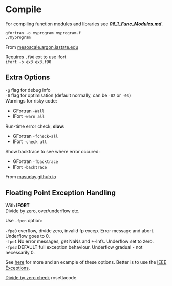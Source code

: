 # Compile

For compiling function modules and libraries see ***[06_1_Func_Modules.md](./06_1_Func_Modules.md)***.

`gfortran -o myprogram myprogram.f`  
`./myprogram`

From [mesoscale.argon.iastate.edu](<https://mesoscale.agron.iastate.edu/fortran/compile.htm>)

Requires `.f90` ext to use ifort  
`ifort -o ex3 ex3.f90`

## Extra Options

`-g` flag for debug info  
`-0` flag for optimisation (default normally, can be `-02` or `-03`)  
Warnings for risky code:

- GFortran `-Wall`
- IFort `-warn all`

Run-time error check, **slow**:

- GFortran `-fcheck=all`
- IFort `-check all`

Show backtrace to see where error occured:

- GFortran `-fbacktrace`
- IFort `-backtrace`

From [masuday.github.io](https://masuday.github.io/fortran_tutorial/compilerfeatures.html)

## Floating Point Exception Handling

With **IFORT**  
Divide by zero, over/underflow etc.

Use `-fpen` option:

`-fpe0` overflow, divide zero, invalid fp excep. Error message and abort. Underflow goes to 0.  
`-fpe1` No error messages, get NaNs and +-Infs. Underflow set to zero.  
`-fpe3` DEFAULT full exception behaviour. Underflow gradual - not necessarily 0.

See [here](http://astroa.physics.metu.edu.tr/MANUALS/intel_ifc/mergedProjects/bldaps_for/using_the_floating_point_exception_handling_(-fpe)_option.htm) for more and an example of these options. Better is to use the [IEEE Exceptions](./10_Exception_Handling.md).

[Divide by zero check](https://rosettacode.org/wiki/Detect_division_by_zero#Fortran) rosettacode.
